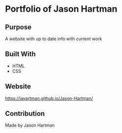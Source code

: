 # Portfolio of Jason Hartman

## Purpose
A website with up to date info with current work 

## Built With
* HTML
* CSS

## Website
https://jayartman.github.io/Jason-Hartman/

## Contribution
Made by Jason Hartman